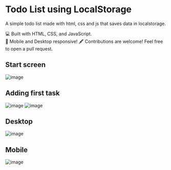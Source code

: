 # Todo List using LocalStorage
A simple todo list made with html, css and js that saves data in localstorage.

💻 Built with HTML, CSS, and JavaScript.  
📱 Mobile and Desktop responsive!
🖋️ Contributions are welcome! Feel free to open a pull request.

## Start screen
![image](https://github.com/user-attachments/assets/8ecd30c0-4ac9-4dda-8551-a50a84b816e5)

## Adding first task
![image](https://github.com/user-attachments/assets/009d2a7b-d197-4908-81d0-8589dd1355f6)
![image](https://github.com/user-attachments/assets/5807b4fb-843b-4962-a295-a37e4546568d)

## Desktop
![image](https://github.com/user-attachments/assets/76770e37-d177-4173-a17c-58d8f1089a62)

## Mobile
![image](https://github.com/user-attachments/assets/b09dd310-5b34-4130-9c84-3de27fa13196)
